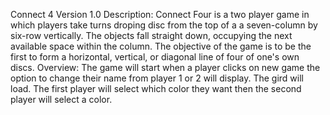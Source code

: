 Connect 4
Version 1.0
Description:
Connect Four is a two player game in which players take turns droping disc from the top of a a seven-column by six-row vertically. The objects fall straight down, occupying the next available space within the column. The objective of the game is to be the first to form a horizontal, vertical, or diagonal line of four of one's own discs. 
Overview:
The game will start when a player clicks on new game the option to change their name from player 1 or 2 will display. The gird will load. The first player will select which color they want then the second player will select a color. 